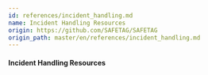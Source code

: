 ```yaml
---
id: references/incident_handling.md
name: Incident Handling Resources
origin: https://github.com/SAFETAG/SAFETAG
origin_path: master/en/references/incident_handling.md
---
```


#### Incident Handling Resources

